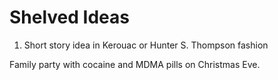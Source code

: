 # Shelved Ideas

1. Short story idea in Kerouac or Hunter S. Thompson fashion

Family party with cocaine and MDMA pills on Christmas Eve.

